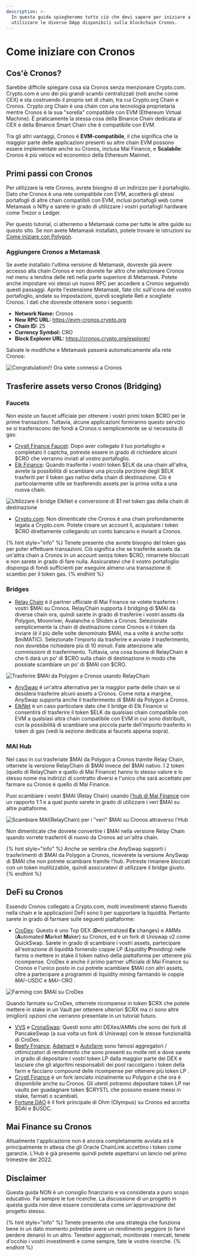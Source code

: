 ```yaml
---
description: >-
  In questa guida spiegheremo tutto ciò che devi sapere per iniziare a
  utilizzare le diverse DApp disponibili sulla blockchain Cronos.
---
```


# Come iniziare con Cronos

## Cos'è Cronos?

Sarebbe difficile spiegare cosa sia Cronos senza menzionare Crypto.com. Crypto.com è uno dei più grandi scambi centralizzati (noti anche come CEX) e sta costruendo il proprio set di chain, tra cui Crypto.org Chain e Cronos. Crypto.org Chain è una chain con una tecnologia proprietaria mentre Cronos è la sua "sorella" compatibile con EVM (Ethereum Virtual Machine). È praticamente la stessa cosa della Binance Chain dedicata al CEX e della Binance Smart Chain che è compatibile con EVM.

Tra gli altri vantaggi, Cronos è **EVM-compatibile**, il che significa che la maggior parte delle applicazioni presenti su altre chain EVM possono essere implementate anche su Cronos, inclusa Mai Finance, e **Scalabile**: Cronos è più veloce ed economico della Ethereum Mainnet.

## Primi passi con Cronos

Per utilizzare la rete Cronos, avrete bisogno di un indirizzo per il portafoglio. Dato che Cronos è una rete compatibile con EVM, accetterà gli stessi portafogli di altre chain compatibili con EVM, inclusi portafogli web come Metamask o Nifty e sarete in grado di utilizzare i vostri portafogli hardware come Trezor o Ledger.

Per questo tutorial, ci atterremo a Metamask come per tutte le altre guide su questo sito. Se non avete Metamask installato, potete trovare le istruzioni su [Come iniziare con Polygon](../../polygon-tutorials/how-to-get-started-on-polygon.md).

### Aggiungere Cronos a Metamask

Se avete installato l'ultima versione di Metamask, dovreste già avere accesso alla chain Cronos e non dovrete far altro che selezionare Cronos nel menu a tendina delle reti nella parte superiore di Metamask. Potete anche impostare voi stessi un nuovo RPC per accedere a Cronos seguendo questi passaggi. Aprite l'estensione Metamask, fate clic sull'icona del vostro portafoglio, andate su Impostazioni, quindi scegliete Reti e scegliete Cronos. I dati che dovreste ottenere sono i seguenti:

* **Network Name:** Cronos
* **New RPC URL:** https://evm-cronos.crypto.org
* **Chain ID:** 25
* **Currency Symbol:** CRO
* **Block Explorer URL:** https://cronos.crypto.org/explorer/

Salvate le modifiche e Metamask passerà automaticamente alla rete Cronos:

![Congratulationi!! Ora siete connessi a Cronos](../../.gitbook/assets/Cronos-onboarding-1.png)

## Trasferire assets verso Cronos (Bridging)

### Faucets

Non esiste un faucet ufficiale per ottenere i vostri primi token $CRO per le prime transazioni. Tuttavia, alcune applicazioni forniranno questo servizio se si trasferiscono dei fondi a Cronos o semplicemente se si necessita di gas:

* [Crystl Finance Faucet](https://cronos.crystl.finance/faucet): Dopo aver collegato il tuo portafoglio e completato il captcha, potreste essere in grado di richiedere alcuni $CRO che verranno inviati al vostro portafoglio.
* [Elk Finance](https://app.elk.finance/#/elknet): Quando trasferite i vostri token $ELK da una chain all'altra, avrete la possibilità di scambiare una piccola porzione degli $ELK trasferiti per il token gas nativo della chain di destinazione. Ciò è particolarmente utile se trasferendo assets per la prima volta a una nuova chain.

![Utilizzare il bridge ElkNet e conversione di $1 nel token gas della chain di destinazione](../../.gitbook/assets/Cronos-onboarding-2.png)

* [Crypto.com](https://crypto.com): Non dimenticate che Cronos è una chain profondamente legata a Crypto.com. Potete creare un account lì, acquistare i token $CRO direttamente collegando un conto bancario e inviarli a Cronos.

{% hint style="info" %}
Tenete presente che avrete bisogno del token gas per poter effettuare transazioni. Ciò significa che se trasferite assets da un'altra chain a Cronos in un account senza token $CRO, rimarrete bloccati e non sarete in grado di fare nulla. Assicuratevi che il vostro portafoglio disponga di fondi sufficienti per eseguire almeno una transazione di scambio per il token gas.
{% endhint %}

### Bridges

* [Relay Chain](https://app.relaychain.com/transfer#/) è il partner ufficiale di Mai Finance se volete trasferire i vostri $MAI su Cronos. RelayChain supporta il bridging di $MAI da diverse chain ora, quindi sarete in grado di trasferire  i vostri assets da Polygon, Moonriver, Avalanche o Shiden a Cronos. Selezionate semplicemente la chain di destinazione come Cronos e il token da inviare (è il più delle volte denominato $MAI, ma a volte è anche sotto $miMATIC). Selezionate l'importo da trasferire e avviate il trasferimento, non dovrebbe richiedere più di 10 minuti. Fate attenzione alle commissioni di trasferimento. Tuttavia, una cosa buona di RelayChain è che ti darà un po' di $CRO sulla chain di destinazione in modo che possiate scambiare un po' di $MAI con $CRO.

![Trasferire $MAI da Polygon a Cronos usando RelayChain](../../.gitbook/assets/Cronos-onboarding-3.png)

* [AnySwap](https://anyswap.exchange/#/router) è un'altra alternativa per la maggior parte delle chain se si desidera trasferire alcuni assets a Cronos. Come nota a margine, AnySwap supporta anche il trasferimento di $MAI da Polygon a Cronos.
* [ElkNet](https://app.elk.finance/#/elknet) è un caso particolare dato che il bridge di Elk Finance vi consentirà di trasferire il token $ELK da qualsiasi chain compatibile con EVM a qualsiasi altra chain compatibile con EVM in cui sono distribuiti, con la possibilità di scambiare una piccola parte dell'importo trasferito in token di gas (vedi la sezione dedicata ai faucets appena sopra).

### MAI Hub

Nel caso in cui trasferiate $MAI da Polygon a Cronos tramite Relay Chain, otterrete la versione RelayChain di $MAI invece del $MAI nativo. I 2 token (quello di RelayChain e quello di Mai Finance) hanno lo stesso valore e lo stesso nome ma indirizzi di contratto diversi e l'unico che sarà accettato per farmare su Cronos è quello di Mai Finance.

Puoi scambiare i vostri $MAI (Relay Chain) usando [l'hub di Mai Finance](https://app.mai.finance/hub) con un rapporto 1:1 e a quel punto sarete in grado di utilizzare i veri $MAI su altre piattaforme.

![Scambiare MAI(RelayChain) per i "veri" $MAI su Cronos attraverso l'Hub](../../.gitbook/assets/Cronos-onboarding-4.png)

Non dimenticate che dovrete convertire i $MAI nella versione Relay Chain quando vorrete trasferirli di nuovo da Cronos ad un'altra chain.

{% hint style="info" %}
Anche se sembra che AnySwap supporti i trasferimenti di $MAI da Polygon a Cronos, riceverete la versione AnySwap di $MAI che non potrete scambiare tramite l'hub. Potreste rimanere bloccati con un token inutilizzabile, quindi assicuratevi di utilizzare il bridge giusto.
{% endhint %}

## DeFi su Cronos

Essendo Cronos collegato a Crypto.com, molti investimenti stanno fluendo nella chain e le applicazioni DeFi sono lì per supportare la liquidità. Pertanto sarete in grado di farmare sulle seguenti piattaforme:

* [CroDex](https://swap.crodex.app/#/swap): Questo è uno Top DEX (**D**ecentralized **Ex** changes) e AMMs (**A**utomated **M**arket **M**aker) su Cronos, ed è un fork di Uniswap v2 come QuickSwap. Sarete in grado di scambiare i vostri assets, partecipare all'estrazione di liquidità fornendo coppie LP (**L**iquidity **P**roviding) nelle farms o mettere in stake il token nativo della piattaforma per ottenere più ricompense. CroDex è anche il primo partner ufficiale di Mai Finance su Cronos e l'unico posto in cui potrete scambiare $MAI con altri assets, oltre a partecipare a programmi di liquidity mining farmando le coppie $MAI-$USDC e $MAI-$CRO .

![Farming con $MAI su CroDex](../../.gitbook/assets/Cronos-onboarding-5.png)

Quando farmate su CroDex, otterrete ricompense in token $CRX che potete mettere in stake in un Vault per ottenere ulteriori $CRX ma ci sono altre (migliori) opzioni che verranno presentate in un tutorial futuro.

* [VVS](https://vvs.finance) e [CronaSwap](https://app.cronaswap.org): Questi sono altri DEXes/AMMs che sono dei fork di PancakeSwap (a sua volta un fork di Uniswap) con le stesse funzionalità di CroDex.
* [Beefy Finance](https://app.beefy.finance/#/cronos), [Adamant](https://adamant.finance) e [Autofarm](https://autofarm.network/cronos/) sono famosi aggregatori / ottimizzatori di rendimento che sono presenti su molte reti e dove sarete in grado di depositare i vostri token LP dalla maggior parte dei DEX e lasciare che gli algoritmi responsabili dei pool raccolgano i token della farm e facciano compound delle ricompense per ottenere più token LP .
* [Crystl Finance](https://cronos.crystl.finance) è un fork lanciato inizialmente su Polygon e che ora è disponibile anche su Cronos. Gli utenti potranno depositare token LP nei vaults per guadagnare token $CRYSTL che possono essere messi in stake, farmati o scambiati.
* [Fortune DAO](https://www.fortunedao.com/#/) è il fork principale di Ohm (Olympus) su Cronos ed accetta $DAI e $USDC.

## Mai Finance su Cronos

Attualmente l'applicazione non è ancora completamente avviata ed è principalmente in attesa che gli Oracle ChainLink accettino i token come garanzie. L'Hub è già presente quindi potete aspettarvi un lancio nel primo trimestre del 2022.

## Disclaimer

Questa guida NON è un consiglio finanziario e va considerata a puro scopo educativo. Fai sempre le tue ricerche. La discussione di un progetto in questa guida non deve essere considerata come un'approvazione del progetto stesso.

{% hint style="info" %}
Tenete presente che una strategia che funziona bene in un dato momento potrebbe avere un rendimento peggiore (o farvi perdere denaro) in un altro. Tenetevi aggiornati, monitorate i mercati, tenete d'occhio i vostri investimenti e come sempre, fate le vostre ricerche.
{% endhint %}
